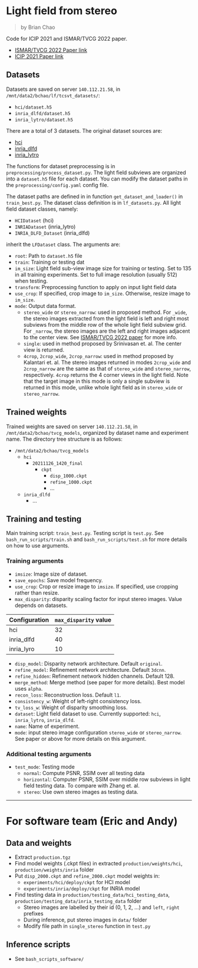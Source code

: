 # Light field from stereo

> by Brian Chao


Code for ICIP 2021 and ISMAR/TVCG 2022 paper. 

- [ISMAR/TVCG 2022 Paper link](https://bchao1.github.io/papers/tvcg2022.pdf)
- [ICIP 2021 Paper link](https://bchao1.github.io/papers/icip2021.pdf)


## Datasets
Datasets are saved on server `140.112.21.58`, in `/mnt/data2/bchao/lf/tcsvt_datasets/`:
- `hci/dataset.h5`
- `inria_dlfd/dataset.h5`
- `inria_lytro/dataset.h5`
  
There are a total of 3 datasets. The original dataset sources are:
- [hci](https://lightfield-analysis.uni-konstanz.de)
- [inria_dlfd](http://clim.inria.fr/Datasets/InriaSynLF/index.html)
- [inria_lytro](http://clim.inria.fr/research/LowRank2/datasets/datasets.html)
   
The functions for dataset preprocessing is in `preprocessing/process_dataset.py`. The light field subviews are organized into a `dataset.h5` file for each dataset. You can modify the dataset paths in the `preprocessing/config.yaml` config file.
   
The dataset paths are defined in in function `get_dataset_and_loader()` in `train_best.py`. The dataset class definition is in `lf_datasets.py`. All light field dataset classes, namely:
- `HCIDataset` (hci)
- `INRIADataset` (inria_lytro)
- `INRIA_DLFD_Dataset` (inria_dlfd)
   
inherit the `LFDataset` class. The arguments are:

- `root`: Path to `dataset.h5` file
- `train`: Training or testing dat
- `im_size`: Light field sub-view image size for training or testing. Set to 135 in all training experiments. Set to full image resolution (usually 512) when testing.
- `transform`: Preprocessing function to apply on input light field data
- `use_crop`: If specified, crop image to `im_size`. Otherwise, resize image to `im_size`.
- `mode`: Output data format. 
    - `stereo_wide` or `stereo_narrow`: used in proposed method. For `_wide`, the stereo images extracted from the light field is left and right most subviews from the middle row of the whole light field subview grid. For `_narrow`, the stereo images are the left and right images adjacent to the center view. See [ISMAR/TVCG 2022 paper](https://bchao1.github.io/papers/tvcg2022.pdf) for more info.
    - `single`: used in method proposed by Srinivasan et. al. The center view is returned.
    - `4crop`, `2crop_wide`, `2crop_narrow`: used in method proposed by Kalantari et. al. The stereo images returned in modes `2crop_wide` and `2crop_narrow` are the same as that of `stereo_wide` and `stereo_narrow`, respectively. `4crop` returns the 4 corner views in the light field. Note that the target image in this mode is only a single subview is returned in this mode, unlike whole light field as in `stereo_wide` or `stereo_narrow`. 


## Trained weights
Trained weights are saved on server `140.112.21.58`, in `/mnt/data2/bchao/tvcg_models`, organized by dataset name and experiment name. The directory tree structure is as follows:

- `/mnt/data2/bchao/tvcg_models`
    - `hci`
        - `20211126_1420_final`
            - `ckpt`
                - `disp_1000.ckpt`
                - `refine_1000.ckpt`
                - ...
    - `inria_dlfd`
        - ...


## Training and testing

Main training script: `train_best.py`. Testing script is `test.py`.
See `bash_run_scripts/train.sh` and `bash_run_scripts/test.sh` for more details on how to use arguments.

### Training arguments
- `imsize`: Image size of dataset.
- `save_epochs`: Save model frequency.
- `use_crop`: Crop or resize image to `imsize`. If specified, use cropping rather than resize.
- `max_disparity`: disparity scaling factor for input stereo images. Value depends on datasets.

|Configuration|`max_disparity` value|
|---|---|
|hci|32|
|inria_dlfd|40|
|inria_lyro|10|

- `disp_model`: Disparity network architecture. Default `original`.
- `refine_model`: Refinement network architecture. Default `3dcnn`.
- `refine_hidden`: Refinement network hidden channels. Default 128.
- `merge_method`: Merge method (see paper for more details). Best model uses `alpha`.
- `recon_loss`: Reconstruction loss. Default `l1`.
- `consistency_w`: Weight of left-right consistency loss.
- `tv_loss_w`: Weight of disparity smoothing loss.
- `dataset`: Light field dataset to use. Currently supported: `hci`, `inria_lytro`, `inria_dlfd`. 
- `name`: Name of experiment.
- `mode`: input stereo image configuration `stereo_wide` or `stereo_narrow`. See paper or above for more details on this argument.

### Additional testing arguments
- `test_mode`: Testing mode
    - `normal`: Compute PSNR, SSIM over all testing data
    - `horizontal`: Computer PSNR, SSIM over middle row subviews in light field testing data. To compare with Zhang et. al.
    - `stereo`: Use own stereo images as testing data. 
--- 

# For software team (Eric and Andy)
## Data and weights
- Extract `production.tgz`
- Find model weights (.ckpt files) in extracted `production/weights/hci`, `production/weights/inria` folder 
- Put `disp_2000.ckpt` and `refine_2000.ckpt` model weights in:
    - `experiments/hci/deploy/ckpt` for HCI model
    - `experiments/inria/deploy/ckpt` for INRIA model
- Find testing data in `production/testing_data/hci_testing_data`, `production/testing_data/inria_testing_data` folder
    - Stereo images are labelled by their id (0, 1, 2, ...) and `left`, `right` prefixes
    - During inference, put stereo images in `data/` folder
    - Modify file path in `single_stereo` function in `test.py`

## Inference scripts
- See `bash_scripts_software/`